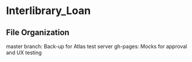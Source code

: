 # Interlibrary_Loan

## File Organization
master branch: Back-up for Atlas test server
gh-pages: Mocks for approval and UX testing